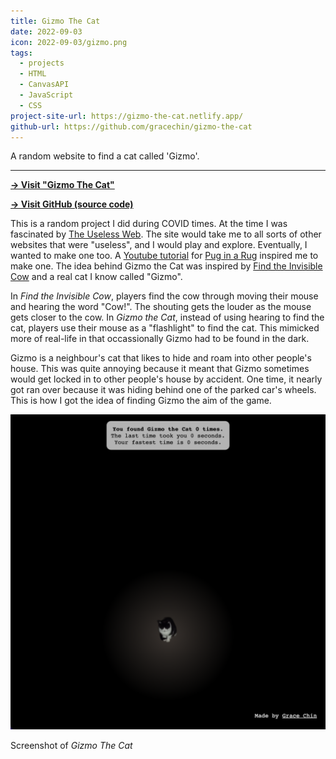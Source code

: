```yaml
---
title: Gizmo The Cat
date: 2022-09-03
icon: 2022-09-03/gizmo.png
tags:
  - projects
  - HTML
  - CanvasAPI
  - JavaScript
  - CSS
project-site-url: https://gizmo-the-cat.netlify.app/
github-url: https://github.com/gracechin/gizmo-the-cat
---
```


A random website to find a cat called 'Gizmo'.

---

[**→ Visit "Gizmo The Cat"**](https://gizmo-the-cat.netlify.app/)

[**→ Visit GitHub (source code)**](https://github.com/gracechin/gizmo-the-cat)

This is a random project I did during COVID times. At the time I was fascinated by [The Useless Web](https://theuselessweb.com/). The site would take me to all sorts of other websites that were "useless", and I would play and explore. Eventually, I wanted to make one too. A [Youtube tutorial](https://youtu.be/Sj1vbbRA07g) for [Pug in a Rug](https://puginarug.com/) inspired me to make one. The idea behind Gizmo the Cat was inspired by [Find the Invisible Cow](https://findtheinvisiblecow.com/) and a real cat I know called "Gizmo".

In _Find the Invisible Cow_, players find the cow through moving their mouse and hearing the word "Cow!". The shouting gets the louder as the mouse gets closer to the cow. In _Gizmo the Cat_, instead of using hearing to find the cat, players use their mouse as a "flashlight" to find the cat. This mimicked more of real-life in that occassionally Gizmo had to be found in the dark.

Gizmo is a neighbour's cat that likes to hide and roam into other people's house. This was quite annoying because it meant that Gizmo sometimes would get locked in to other people's house by accident. One time, it nearly got ran over because it was hiding behind one of the parked car's wheels. This is how I got the idea of finding Gizmo the aim of the game.

[![Gizmo the Cat game][1]](https://gizmo-the-cat.netlify.app/)

<figcaption>Screenshot of <i>Gizmo The Cat</i></figcaption>

[1]: /assets/2022-09-03/gizmo-screenshot.png
